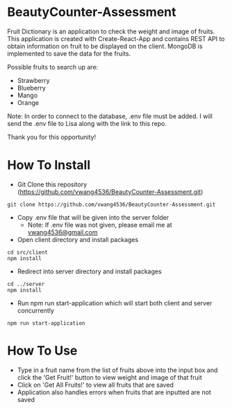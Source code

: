 # BeautyCounter-Assessment
Fruit Dictionary is an application to check the weight and image of fruits. This application is created with Create-React-App and contains REST API to obtain information on fruit to be displayed on the client. MongoDB is implemented to save the data for the fruits.

Possible fruits to search up are:
   - Strawberry
   - Blueberry
   - Mango
   - Orange

Note: In order to connect to the database, .env file must be added. I will send the .env file to Lisa along with the link to this repo. 

Thank you for this opportunity!

# How To Install
- Git Clone this repository (https://github.com/vwang4536/BeautyCounter-Assessment.git)
```
git clone https://github.com/vwang4536/BeautyCounter-Assessment.git
```

- Copy .env file that will be given into the server folder
   - Note: If .env file was not given, please email me at vwang4536@gmail.com
- Open client directory and install packages
```
cd src/client
npm install
```
- Redirect into server directory and install packages
``` 
cd ../server
npm install
```
- Run npm run start-application which will start both client and server concurrently
```
npm run start-application
```

# How To Use
- Type in a fruit name from the list of fruits above into the input box and click the 'Get Fruit!' button to view weight and image of that fruit
- Click on 'Get All Fruits!' to view all fruits that are saved
- Application also handles errors when fruits that are inputted are not saved